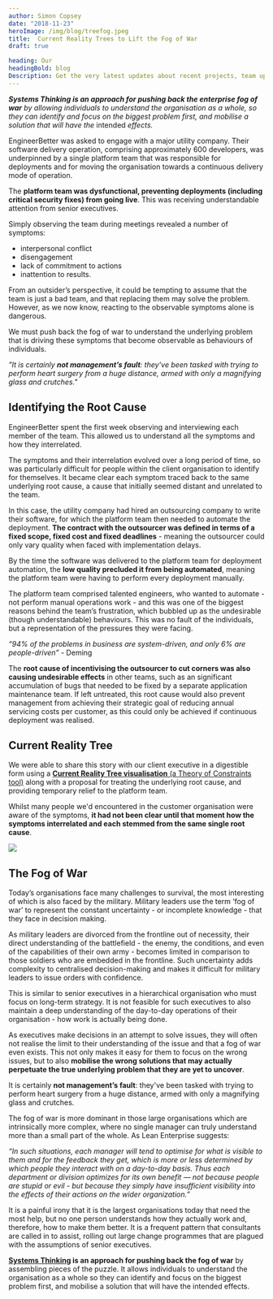 ```yaml
---
author: Simon Copsey
date: "2018-11-23"
heroImage: /img/blog/treefog.jpeg
title:  Current Reality Trees to Lift the Fog of War
draft: true

heading: Our
headingBold: blog
Description: Get the very latest updates about recent projects, team updates, thoughts and industry news from our team of EngineerBetter experts.
---
```


<section class="boxout">
  <p><em><strong>Systems Thinking is an approach for pushing back the enterprise fog of war</strong> by allowing individuals to understand the organisation as a whole, so they can identify and focus on the biggest problem first, and mobilise a solution that will have the </em>intended<em> effects.</em></p>
</section>

EngineerBetter was asked to engage with a major utility company. Their software delivery operation, comprising approximately 600 developers, was underpinned by a single platform team that was responsible for deployments and for moving the organisation towards a continuous delivery mode of operation.

The **platform team was dysfunctional, preventing deployments (including critical security fixes) from going live**. This was receiving understandable attention from senior executives.

Simply observing the team during meetings revealed a number of symptoms:

* interpersonal conflict
* disengagement
* lack of commitment to actions
* inattention to results.

From an outsider’s perspective, it could be tempting to assume that the team is just a bad team, and that replacing them may solve the problem. However, as we now know, reacting to the observable symptoms alone is dangerous.

We must push back the fog of war to understand the underlying problem that is driving these symptoms that become observable as behaviours of individuals.

<section class="boxout">
  <p><em>"It is certainly <strong>not management’s fault</strong>: they've been tasked with trying to perform heart surgery from a huge distance, armed with only a magnifying glass and crutches."</em></p>
</section>

## Identifying the Root Cause

EngineerBetter spent the first week observing and interviewing each member of the team. This allowed us to understand all the symptoms and how they interrelated.

The symptoms and their interrelation evolved over a long period of time, so was particularly difficult for people within the client organisation to identify for themselves. It became clear each symptom traced back to the same underlying root cause, a cause that initially seemed distant and unrelated to the team.

In this case, the utility company had hired an outsourcing company to write their software, for which the platform team then needed to automate the deployment. **The contract with the outsourcer was defined in terms of a fixed scope, fixed cost and fixed deadlines** - meaning the outsourcer could only vary quality when faced with implementation delays.

By the time the software was delivered to the platform team for deployment automation, the **low quality precluded it from being automated**, meaning the platform team were having to perform every deployment manually.

The platform team comprised talented engineers, who wanted to automate - not perform manual operations work - and this was one of the biggest reasons behind the team’s frustration, which bubbled up as the undesirable (though understandable) behaviours. This was no fault of the individuals, but a representation of the pressures they were facing.

_“94% of the problems in business are system-driven, and only 6% are people-driven”_ - Deming

The **root cause of incentivising the outsourcer to cut corners was also causing undesirable effects** in other teams, such as an significant accumulation of bugs that needed to be fixed by a separate application maintenance team. If left untreated, this root cause would also prevent management from achieving their strategic goal of reducing annual servicing costs per customer, as this could only be achieved if continuous deployment was realised.

## Current Reality Tree

We were able to share this story with our client executive in a digestible form using a [**Current Reality Tree visualisation** (a Theory of Constraints tool)](https://en.wikipedia.org/wiki/Current_reality_tree_(theory_of_constraints)) along with a proposal for treating the underlying root cause, and providing temporary relief to the platform team.

Whilst many people we'd encountered in the customer organisation were aware of the symptoms, **it had not been clear until that moment how the symptoms interrelated and each stemmed from the same single root cause**. 

<a href="/img/blog/simplified-crt.jpg"><img src="/img/blog/simplified-crt.jpg" class="fit image"></a>

## The Fog of War

Today’s organisations face many challenges to survival, the most interesting of which is also faced by the military. Military leaders use the term ‘fog of war’ to represent the constant uncertainty - or incomplete knowledge - that they face in decision making.

As military leaders are divorced from the frontline out of necessity, their direct understanding of the battlefield - the enemy, the conditions, and even of the capabilities of their own army - becomes limited in comparison to those soldiers who are embedded in the frontline. Such uncertainty adds complexity to centralised decision-making and makes it difficult for military leaders to issue orders with confidence.

This is similar to senior executives in a hierarchical organisation who must focus on long-term strategy. It is not feasible for such executives to also maintain a deep understanding of the day-to-day operations of their organisation - how work is actually being done.

As executives make decisions in an attempt to solve issues, they will often not realise the limit to their understanding of the issue and that a fog of war even exists. This not only makes it easy for them to focus on the wrong issues, but to also **mobilise the wrong solutions that may actually perpetuate the true underlying problem that they are yet to uncover**.

It is certainly **not management’s fault**: they've been tasked with trying to perform heart surgery from a huge distance, armed with only a magnifying glass and crutches.

The fog of war is more dominant in those large organisations which are intrinsically more complex, where no single manager can truly understand more than a small part of the whole. As Lean Enterprise suggests:

_“In such situations, each manager will tend to optimise for what is visible to them and for the feedback they get, which is more or less determined by which people they interact with on a day-to-day basis. Thus each department or division optimizes for its own benefit — not because people are stupid or evil - but because they simply have insufficient visibility into the effects of their actions on the wider organization.”_

It is a painful irony that it is the largest organisations today that need the most help, but no one person understands how they actually work and, therefore, how to make them better. It is a frequent pattern that consultants are called in to assist, rolling out large change programmes that are plagued with the assumptions of senior executives.

**<a href="https://www.slideshare.net/thekua/systems-thinking-primer">Systems Thinking</a> is an approach for pushing back the fog of war** by assembling pieces of the puzzle. It allows individuals to understand the organisation as a whole so they can identify and focus on the biggest problem first, and mobilise a solution that will have the intended effects.
